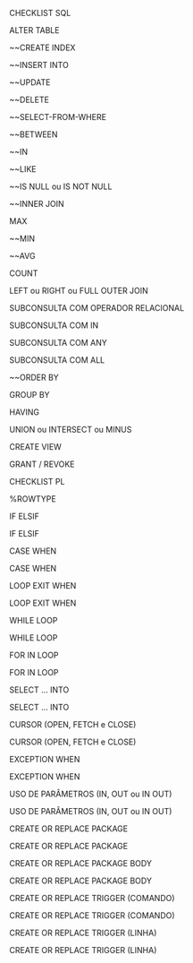 CHECKLIST SQL

ALTER TABLE

~~CREATE INDEX

~~INSERT INTO

~~UPDATE

~~DELETE 

~~SELECT-FROM-WHERE

~~BETWEEN

~~IN

~~LIKE

~~IS NULL ou IS NOT NULL

~~INNER JOIN

MAX

~~MIN

~~AVG

COUNT

LEFT ou RIGHT ou FULL OUTER JOIN 

SUBCONSULTA COM OPERADOR RELACIONAL

SUBCONSULTA COM IN

SUBCONSULTA COM ANY

SUBCONSULTA COM ALL

~~ORDER BY

GROUP BY

HAVING

UNION ou INTERSECT ou MINUS

CREATE VIEW

GRANT / REVOKE




CHECKLIST PL

%ROWTYPE

IF ELSIF

IF ELSIF

CASE WHEN

CASE WHEN

LOOP EXIT WHEN

LOOP EXIT WHEN

WHILE LOOP

WHILE LOOP

FOR IN LOOP

FOR IN LOOP

SELECT … INTO

SELECT … INTO

CURSOR (OPEN, FETCH e CLOSE)

CURSOR (OPEN, FETCH e CLOSE)

EXCEPTION WHEN

EXCEPTION WHEN

USO DE PARÂMETROS (IN, OUT ou IN OUT)

USO DE PARÂMETROS (IN, OUT ou IN OUT)

CREATE OR REPLACE PACKAGE

CREATE OR REPLACE PACKAGE

CREATE OR REPLACE PACKAGE BODY

CREATE OR REPLACE PACKAGE BODY

CREATE OR REPLACE TRIGGER (COMANDO)

CREATE OR REPLACE TRIGGER (COMANDO)

CREATE OR REPLACE TRIGGER (LINHA)

CREATE OR REPLACE TRIGGER (LINHA)

